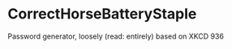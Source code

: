 CorrectHorseBatteryStaple
=========================

Password generator, loosely (read: entirely) based on XKCD 936

